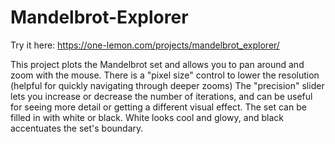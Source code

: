 # Mandelbrot-Explorer

Try it here: https://one-lemon.com/projects/mandelbrot_explorer/

This project plots the Mandelbrot set and allows you to pan around and zoom with the mouse.
There is a "pixel size" control to lower the resolution (helpful for quickly navigating through deeper zooms)
The "precision" slider lets you increase or decrease the number of iterations, and can be useful for seeing more detail or getting a different visual effect.
The set can be filled in with white or black. White looks cool and glowy, and black accentuates the set's boundary.
